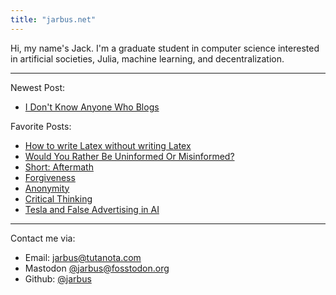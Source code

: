 ```yaml
---
title: "jarbus.net"
---
```

Hi, my name's Jack. I'm a graduate student in computer science interested in artificial societies, Julia, machine learning, and decentralization.
<hr>

Newest Post:

- [I Don't Know Anyone Who Blogs](blog/i-dont-know-anyone-who-blogs)

Favorite Posts:

- [How to write Latex without writing Latex](blog/write-latex-without-latex)
- [Would You Rather Be Uninformed Or Misinformed?](blog/would-you-rather-be-uninformed-or-misinformed)
- [Short: Aftermath](blog/short-aftermath)
- [Forgiveness](blog/forgiveness)
- [Anonymity](blog/anonymity)
- [Critical Thinking](blog/critical-thinking)
- [Tesla and False Advertising in AI](blog/tesla-and-false-advertising-in-ai)

<hr>

Contact me via:
* Email: jarbus@tutanota.com
* Mastodon [@jarbus@fosstodon.org](https://fosstodon.org/@jarbus)
* Github: [@jarbus](https://github.com/jarbus)
